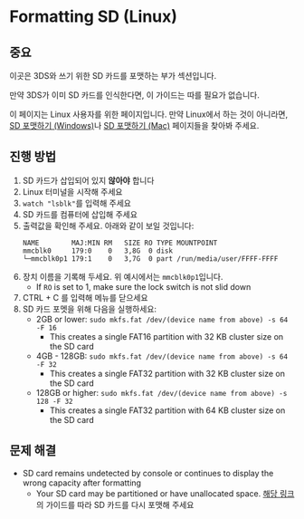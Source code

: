 # Formatting SD (Linux)

## 중요

이곳은 3DS와 쓰기 위한 SD 카드를 포맷하는 부가 섹션입니다.

만약 3DS가 이미 SD 카드를 인식한다면, 이 가이드는 따를 필요가 없습니다.

이 페이지는 Linux 사용자를 위한 페이지입니다. 만약 Linux에서 하는 것이 아니라면, [SD 포맷하기 (Windows)](formatting-sd-\(windows\))나 [SD 포맷하기 (Mac)](formatting-sd-\(mac\)) 페이지들을 찾아봐 주세요.

## 진행 방법

1. SD 카드가 삽입되어 있지 **않아야** 합니다
2. Linux 터미널을 시작해 주세요
3. `watch "lsblk"`를 입력해 주세요
4. SD 카드를 컴퓨터에 삽입해 주세요
5. 출력값을 확인해 주세요. 아래와 같이 보일 것입니다:
   ```
   NAME        MAJ:MIN RM   SIZE RO TYPE MOUNTPOINT
   mmcblk0     179:0    0   3,8G  0 disk
   └─mmcblk0p1 179:1    0   3,7G  0 part /run/media/user/FFFF-FFFF
   ```
6. 장치 이름을 기록해 두세요. 위 예시에서는 `mmcblk0p1`입니다.
   - If `RO` is set to 1, make sure the lock switch is not slid down
7. CTRL + C 를 입력해 메뉴를 닫으세요
8. SD 카드 포멧을 위해 다음을 실행하세요:
   - 2GB or lower: `sudo mkfs.fat /dev/(device name from above) -s 64 -F 16`
     - This creates a single FAT16 partition with 32 KB cluster size on the SD card
   - 4GB - 128GB: `sudo mkfs.fat /dev/(device name from above) -s 64 -F 32`
     - This creates a single FAT32 partition with 32 KB cluster size on the SD card
   - 128GB or higher: `sudo mkfs.fat /dev/(device name from above) -s 128 -F 32`
     - This creates a single FAT32 partition with 64 KB cluster size on the SD card

## 문제 해결

- SD card remains undetected by console or continues to display the wrong capacity after formatting
  - Your SD card may be partitioned or have unallocated space. [해당 링크](https://wiki.hacks.guide/wiki/SD_Clean/Linux)의 가이드를 따라 SD 카드를 다시 포맷해 주세요
